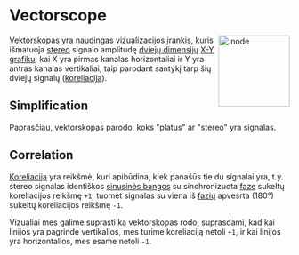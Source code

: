 # Vectorscope

<img align="right" style="margin-left: 8px;" src="/vectorscope.png" alt=".node" width="128"/>

[Vektorskopas](https://en.wikipedia.org/wiki/Vectorscope) yra naudingas vizualizacijos įrankis, kuris išmatuoja [stereo](https://en.wikipedia.org/wiki/Stereophonic_sound) signalo amplitudę [dviejų dimensijų](https://en.wikipedia.org/wiki/2D_computer_graphics) [X-Y grafiku](https://en.wikipedia.org/wiki/Oscilloscope#X-Y_mode), kai
X yra pirmas kanalas horizontaliai ir Y yra antras kanalas vertikaliai, taip parodant santykį tarp šių dviejų signalų ([koreliacija](#correlation)).

## Simplification
Paprasčiau, vektorskopas parodo, koks "platus" ar "stereo" yra signalas.

## Correlation

[Koreliacija](https://www.beis.de/Elektronik/Correlation/CorrelationCorrectAndWrong.html#:~:text=Audio%20Correlation%20Measurement%20Basics&text=In%20our%20case%20correlation%20means,levels%20may%20be%20completely%20different) yra reikšmė, kuri apibūdina, kiek panašūs tie du signalai yra, t.y. stereo signalas identiškos [sinusinės bangos](https://en.wikipedia.org/wiki/Sine_wave)
su sinchronizuota [faze](https://en.wikipedia.org/wiki/Phase_(waves)) sukeltų koreliacijos reikšmę `+1`, tuomet signalas su viena iš [fazių](https://en.wikipedia.org/wiki/Phase_(waves)) apvesrta (180°) sukeltų koreliacijos reikšmę `-1`.

Vizualiai mes galime suprasti ką vektorskopas rodo, suprasdami, kad kai linijos yra pagrinde vertikalios, mes turime koreliaciją netoli `+1`, ir kai linijos yra horizontalios, mes esame netoli `-1`.
